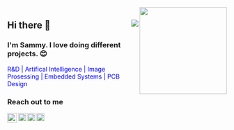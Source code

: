 <img src = "https://media.giphy.com/media/IcZhFmufozDCij3p22/giphy.gif" align="right" width="200" height="200">

## Hi there :wave:   <img src= "https://komarev.com/ghpvc/?username=Sammy-py" align ="right">
### I'm Sammy. I love doing different projects. :blush:

<font color="blue"> R&D | Artifical Intelligence | Image Prosessing | Embedded Systems | PCB Design</font>

### **Reach out to me**

[<img height="22" width="22" src="https://unpkg.com/simple-icons@v6/icons/youtube.svg" align ="left" />][youtube]

[<img height="18" width="18" src="https://unpkg.com/simple-icons@v6/icons/linkedin.svg" align ="left" />][Linkedin]

[<img height="18" width="18" src="https://unpkg.com/simple-icons@v6/icons/instagram.svg" align ="left" />][instagram]

[<img height="18" width="18" src="https://unpkg.com/simple-icons@v6/icons/googledrive.svg" align ="left" />][cv]

<br />
<br />

























[youtube]: https://www.youtube.com/channel/UCEKHyJ-_v6T46iRXdM2m33A
[Linkedin]: https://www.linkedin.com/in/sami-ozlu-38k23e01a/
[instagram]: https://www.instagram.com/sami.ozlu/?hl=en
[cv]: https://drive.google.com/drive/folders/1cYoTTUIw6vVH3W2JiO8Tyn2q1fKIhIeb?usp=sharing
